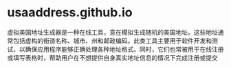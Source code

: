 # usaaddress.github.io
虚拟美国地址生成器是一种在线工具，意在模拟生成随机的美国地址。这些地址通常包括虚构的街道名称、城市、州和邮政编码。此类工具主要用于软件开发和测试，以确保应用程序能够正确处理各种地址格式。同时，它们也常被用于在线注册或填写表格时，帮助用户在不想提供自身真实地址信息的情况下完成注册或提交
